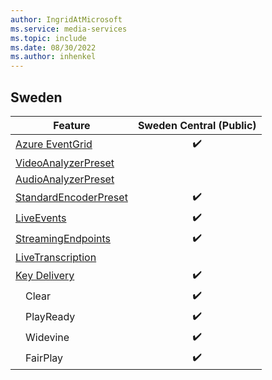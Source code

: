 ```yaml
---
author: IngridAtMicrosoft
ms.service: media-services
ms.topic: include
ms.date: 08/30/2022
ms.author: inhenkel
---
```


<!--Feature availability in region-->
## Sweden

| Feature | Sweden Central (Public) |
| ------- | :---------------------: |
| [Azure EventGrid](../monitoring/reacting-to-media-services-events.md) |&#10004;&#65039;|
| [VideoAnalyzerPreset](../analyze-video-audio-files-concept.md)        |<!--Central (Public)-->|
| [AudioAnalyzerPreset](../analyze-video-audio-files-concept.md)        |<!--Central (Public)-->|
| [StandardEncoderPreset](../encode-concept.md)                         |&#10004;&#65039;|
| [LiveEvents](../stream-live-streaming-concept.md)                     |&#10004;&#65039;|
| [StreamingEndpoints](../stream-streaming-endpoint-concept.md)         |&#10004;&#65039;|
| [LiveTranscription](../live-event-live-transcription-how-to.md)       |<!--Central (Public)-->|
| [Key Delivery](../drm-content-protection-concept.md)                  |&#10004;&#65039;|
| &emsp;Clear                                                           |&#10004;&#65039;|
| &emsp;PlayReady                                                       |&#10004;&#65039;|
| &emsp;Widevine                                                        |&#10004;&#65039;|
| &emsp;FairPlay                                                        |&#10004;&#65039;|
